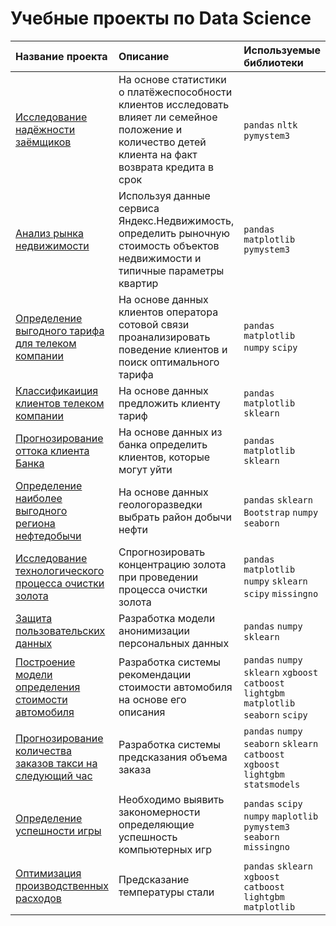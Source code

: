 # Учебные проекты по Data Science


| Название проекта | Описание | Используемые библиотеки | 
| :---------------------- | :---------------------- | :---------------------- |
| [Исследование надёжности заёмщиков](bank_scoring) | На основе статистики о платёжеспособности клиентов исследовать влияет ли семейное положение и количество детей клиента на факт возврата кредита в срок | `pandas` `nltk` `pymystem3` |
| [Анализ рынка недвижимости](eda_estate) | Используя данные сервиса Яндекс.Недвижимость, определить рыночную стоимость объектов недвижимости и типичные параметры квартир | `pandas` `matplotlib` `pymystem3` |
| [Определение выгодного тарифа для телеком компании](telecom_stat) | На основе данных клиентов оператора сотовой связи проанализировать поведение клиентов и поиск оптимального тарифа | `pandas` `matplotlib` `numpy` `scipy` |
| [ Классификаиция клиентов телеком компании](telecom_classification) | На основе данных предложить клиенту тариф | `pandas` `matplotlib` `sklearn` |
| [Прогнозирование оттока клиента Банка](clients_classification) | На основе данных из банка определить клиентов, которые могут уйти | `pandas` `matplotlib` `sklearn` |
| [Определение наиболее выгодного региона нефтедобычи](oil_regression) | На основе данных геологоразведки выбрать район добычи нефти | `pandas` `sklearn` `Bootstrap` `numpy` `seaborn` |
| [ Исследование технологического процесса очистки золота](gold_regression) | Спрогнозировать концентрацию золота при проведении процесса очистки золота | `pandas` `matplotlib` `numpy` `sklearn` `scipy` `missingno` |
| [Защита пользовательских данных](data_protection) | Разработка модели анонимизации персональных данных | `pandas` `numpy` `sklearn` |
| [Построение модели определения стоимости автомобиля](car_gbm) | Разработка системы рекомендации стоимости автомобиля на основе его описания | `pandas` `numpy` `sklearn` `xgboost` `catboost` `lightgbm` `matplotlib` `seaborn` `scipy` |
| [Прогнозирование количества заказов такси на следующий час](taxi_timeseries) | Разработка системы предсказания объема заказа | `pandas` `numpy` `seaborn` `sklearn` `catboost` `xgboost` `lightgbm` `statsmodels` |
| [Определение успешности игры](eda_games) | Необходимо выявить закономерности определяющие успешность компьютерных игр | `pandas` `scipy` `numpy` `maplotlib` `pymystem3` `seaborn` `missingno` |
| [Оптимизация производственных расходов](steel_regression) | Предсказание температуры стали | `pandas` `sklearn` `xgboost` `catboost` `lightgbm` `matplotlib` |
